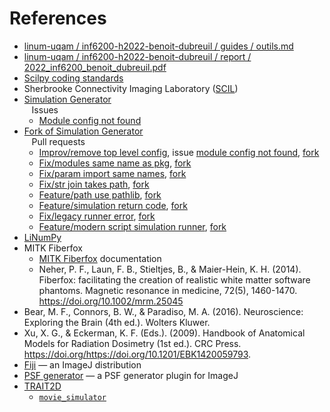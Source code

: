 # References

- [linum-uqam / inf6200-h2022-benoit-dubreuil / guides / outils.md](https://github.com/linum-uqam/inf6200-h2022-benoit-dubreuil/blob/main/guides/outils.md)
- [linum-uqam / inf6200-h2022-benoit-dubreuil / report / 2022_inf6200_benoit_dubreuil.pdf](https://github.com/linum-uqam/inf6200-h2022-benoit-dubreuil/blob/main/report/2022_inf6200_benoit_dubreuil.pdf)
- [Scilpy coding standards](https://scil-documentation.readthedocs.io/en/latest/coding/scilpy.html)
- Sherbrooke Connectivity Imaging Laboratory ([SCIL](https://scil.dinf.usherbrooke.ca/))
- [Simulation Generator](https://github.com/AlexVCaron/voxsim)  
  &nbsp;&nbsp; Issues
    - [Module config not found](https://github.com/AlexVCaron/voxsim/issues/5)
- [Fork of Simulation Generator](https://github.com/benoit-dubreuil/voxsim)  
  &nbsp;&nbsp; Pull requests
    - [Improv/remove top level config](https://github.com/AlexVCaron/voxsim/pull/6),
      issue [module config not found](https://github.com/AlexVCaron/voxsim/issues/5),
      [fork](https://github.com/benoit-dubreuil/voxsim/pull/1)
    - [Fix/modules same name as pkg](https://github.com/AlexVCaron/voxsim/pull/7),
      [fork](https://github.com/benoit-dubreuil/voxsim/pull/2)
    - [Fix/param import same names](https://github.com/AlexVCaron/voxsim/pull/8),
      [fork](https://github.com/benoit-dubreuil/voxsim/pull/3)
    - [Fix/str join takes path](https://github.com/AlexVCaron/voxsim/pull/9),
      [fork](https://github.com/benoit-dubreuil/voxsim/pull/4)
    - [Feature/path use pathlib](https://github.com/AlexVCaron/voxsim/pull/10),
      [fork](https://github.com/benoit-dubreuil/voxsim/pull/6)
    - [Feature/simulation return code](https://github.com/AlexVCaron/voxsim/pull/11),
      [fork](https://github.com/benoit-dubreuil/voxsim/pull/7)
    - [Fix/legacy runner error](https://github.com/AlexVCaron/voxsim/pull/12),
      [fork](https://github.com/benoit-dubreuil/voxsim/pull/8)
    - [Feature/modern script simulation runner](https://github.com/AlexVCaron/voxsim/pull/13),
      [fork](https://github.com/benoit-dubreuil/voxsim/pull/9)
- [LiNumPy](https://github.com/linum-uqam/linumpy)
- MITK Fiberfox
    - [MITK Fiberfox](https://docs.mitk.org/2018.04/org_mitk_views_fiberfoxview.html) documentation
    - Neher, P. F., Laun, F. B., Stieltjes, B., & Maier-Hein, K. H. (2014). Fiberfox: facilitating the creation of
      realistic white matter software phantoms. Magnetic resonance in medicine, 72(5),
      1460-1470. https://doi.org/10.1002/mrm.25045
- Bear, M. F., Connors, B. W., & Paradiso, M. A. (2016). Neuroscience: Exploring the Brain (4th ed.). Wolters Kluwer.
- Xu, X. G., & Eckerman, K. F. (Eds.). (2009). Handbook of Anatomical Models for Radiation Dosimetry (1st ed.). CRC
  Press. https://doi.org/https://doi.org/10.1201/EBK1420059793.
- [Fiji](https://fiji.sc/) — an ImageJ distribution
- [PSF generator](http://bigwww.epfl.ch/algorithms/psfgenerator/) — a PSF generator plugin for ImageJ
- [TRAIT2D](https://github.com/Eggeling-Lab-Microscope-Software/TRAIT2D)
    - [`movie_simulator`](https://github.com/Eggeling-Lab-Microscope-Software/TRAIT2D/blob/c0e78a61f58bd12f5e2b63e99dbc5a130ef740bb/trait2d/simulators.py#L412)
